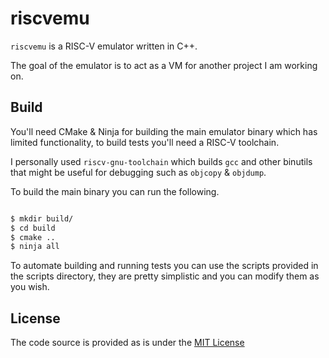 # riscvemu

`riscvemu` is a RISC-V emulator written in C++.

The goal of the emulator is to act as a VM for another project
I am working on.

## Build

You'll need CMake & Ninja for building the main emulator binary
which has limited functionality, to build tests you'll need a RISC-V
toolchain.

I personally used `riscv-gnu-toolchain` which builds `gcc` and other
binutils that might be useful for debugging such as `objcopy` & `objdump`.

To build the main binary you can run the following.

```sh

$ mkdir build/
$ cd build
$ cmake ..
$ ninja all

```

To automate building and running tests you can use the scripts provided
in the scripts directory, they are pretty simplistic and you can modify
them as you  wish.

## License

The code source is provided as is under the [MIT License](LICENSE)

